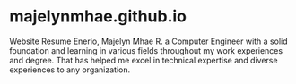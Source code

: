 # majelynmhae.github.io

Website Resume Enerio, Majelyn Mhae R. a Computer Engineer with a solid foundation and learning in various fields throughout my work experiences and degree. That has helped me excel in technical expertise and diverse experiences to any organization.
